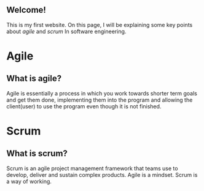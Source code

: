 ## Welcome!

This is my first website. On this page, I will be explaining some key points about _agile_ and _scrum_ In software engineering.

# Agile
## What is agile?

Agile is essentially a process in which you work towards shorter term goals and get them done, implementing them into the program and allowing the client(user) to use the program even though it is not finished.

# Scrum
## What is scrum?

Scrum is an agile project management framework that teams use to develop, deliver and sustain complex products.
Agile is a mindset. Scrum is a way of working.